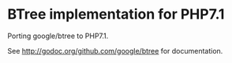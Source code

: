 # BTree implementation for PHP7.1

Porting google/btree to PHP7.1.

See http://godoc.org/github.com/google/btree for documentation.


